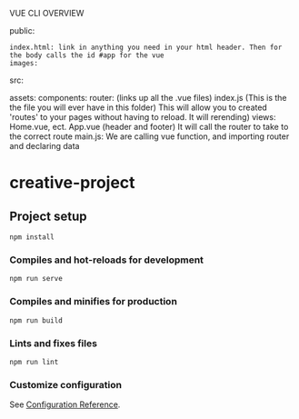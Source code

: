 VUE CLI OVERVIEW

public:


	index.html: link in anything you need in your html header. Then for the body calls the id #app for the vue
	images: 

src:


assets:
components:
router: (links up all the .vue files)
	index.js (This is the the file you will ever have in this folder)
		This will allow you to created 'routes' to your pages without having to reload. It will rerending)
views:
	Home.vue, ect.
App.vue (header and footer)
	It will call the router to take to the correct route
main.js: We are calling vue function, and importing router and declaring data

# creative-project

## Project setup
```
npm install
```

### Compiles and hot-reloads for development
```
npm run serve
```

### Compiles and minifies for production
```
npm run build
```

### Lints and fixes files
```
npm run lint
```

### Customize configuration
See [Configuration Reference](https://cli.vuejs.org/config/).
